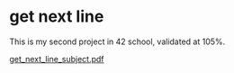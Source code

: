 # get next line
This is my second project in 42 school, validated at 105%.

[get_next_line_subject.pdf](https://github.com/FionaLeitz/gnl/files/11330799/get_next_line_subject.pdf)
